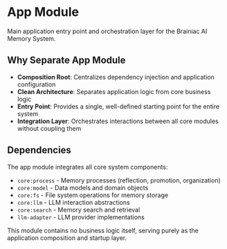 # App Module

Main application entry point and orchestration layer for the Brainiac AI Memory System.

## Why Separate App Module

- **Composition Root**: Centralizes dependency injection and application configuration
- **Clean Architecture**: Separates application logic from core business logic
- **Entry Point**: Provides a single, well-defined starting point for the entire system
- **Integration Layer**: Orchestrates interactions between all core modules without coupling them

## Dependencies

The app module integrates all core system components:
- `core:process` - Memory processes (reflection, promotion, organization)
- `core:model` - Data models and domain objects
- `core:fs` - File system operations for memory storage
- `core:llm` - LLM interaction abstractions
- `core:search` - Memory search and retrieval
- `llm-adapter` - LLM provider implementations

This module contains no business logic itself, serving purely as the application composition and startup layer.